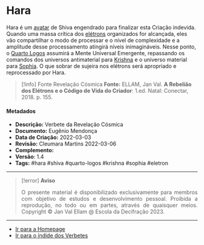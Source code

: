 # Hara

Hara é um [avatar](Avatar.md) de Shiva engendrado para finalizar esta Criação indevida. Quando uma massa crítica dos [elétrons](Elétrons%20e%20a%20Revelação%20Cósmica.md) organizados for alcançada, eles vão compartilhar o modo de processar e o nível de complexidade e a amplitude desse processamento atingirá níveis inimagináveis. Nesse ponto, o [Quarto Logos](Quarto%20Logos.md) assumirá a Mente Universal Emergente, repassando os comandos dos universos antimaterial para [Krishna](Krishna.md) e o universo material para [Sophia](Sophia.md). O que sobrar de sujeira nos elétrons será apropriado e reprocessado por Hara.

> [!info] Fonte Revelação Cósmica
> **Fonte:** ELLAM, Jan Val. **A Rebelião dos Elétrons e o Código de Vida do Criador**: 1.ed. Natal: Conectar, 2018. p. 155. 

#### Metadados

- **Descrição:** Verbete da Revelação Cósmica
- **Documento:** Eugênio Mendonça	 
- **Data de Criação:** 2022-03-03
- **Revisão:** Cleumara Martins 2022-03-06
- **Complemento:** 
- **Versão**: 1.4 
- **Tags:** #hara #shiva #quarto-logos #krishna #sophia #eletron

---
> [!error] **Aviso**
> <p align="justify">O presente material é disponibilizado exclusivamente para membros com objetivo de estudos e desenvolvimento pessoal. Proibida a reprodução, no todo ou em partes, através de quaisquer meios. Copyright © Jan Val Ellam @ Escola da Decifração 2023. </p>

---
- [Ir para a Homepage](Homepage.canvas)
- [Ir para o índide dos Verbetes](ÍNDIDE%20GERAL%20DOS%20VERBETES.canvas)